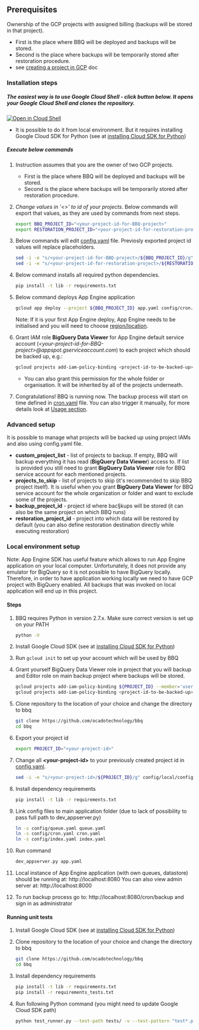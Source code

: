 ## Prerequisites
Ownership of the GCP projects with assigned billing (backups will be stored in that project).
  * First is the place where BBQ will be deployed and backups will be stored.
  * Second is the place where backups will be temporarily stored after restoration procedure. 
  * see [creating a project in GCP](https://support.google.com/cloud/answer/6251787?hl=en#) doc

### Installation steps

##### The easiest way is to use Google Cloud Shell - click button below. It opens your Google Cloud Shell and clones the repository. 

[![Open in Cloud Shell](http://gstatic.com/cloudssh/images/open-btn.svg)](https://console.cloud.google.com/cloudshell/open?git_repo=https%3A%2F%2Fgithub.com%2Focadotechnology%2Fbbq&page=shell&tutorial=SETUP.md)
  
  * It is possible to do it from local environment. But it requires installing Google Cloud SDK for Python (see at [installing Cloud SDK for Python](https://cloud.google.com/appengine/docs/standard/python/download))

##### Execute below commands

1. Instruction assumes that you are the owner of two GCP projects. 
    * First is the place where BBQ will be deployed and backups will be stored.
    * Second is the place where backups will be temporarily stored after restoration procedure. 

1. *Change values in '<>' to id of your projects*. Below commands will export that values, as they are used by commands from next steps. 
      ```bash
      export BBQ_PROJECT_ID="<your-project-id-for-BBQ-project>"
      export RESTORATION_PROJECT_ID="<your-project-id-for-restoration-project>"   
      ```

1. Below commands will edit [config.yaml](./config/config.yaml) file. Previosly exported project id values will replace placeholders.
      ```bash
      sed -i -e "s/<your-project-id-for-BBQ-project>/${BBQ_PROJECT_ID}/g" config/config.yaml
      sed -i -e "s/<your-project-id-for-restoration-project>/${RESTORATION_PROJECT_ID}/g" config/config.yaml
      ```

1. Below command installs all required python dependencies.
      ```bash
      pip install -t lib -r requirements.txt
      ```
1.  Below command deploys App Engine application
      ```bash
      gcloud app deploy --project ${BBQ_PROJECT_ID} app.yaml config/cron.yaml config/queue.yaml config/index.yaml
      ```
      Note: If it is your first App Engine deploy, App Engine needs to be initialised and you will need to choose [region/location](https://cloud.google.com/appengine/docs/locations).

1. Grant IAM role **BigQuery Data Viewer** for App Engine default service account (*\<your-project-id-for-BBQ-project\>@appspot.gserviceaccount.com*) to each project which should be backed up, e.g.:
      ```bash
      gcloud projects add-iam-policy-binding <project-id-to-be-backed-up> --member='serviceAccount:'${BBQ_PROJECT_ID}'@appspot.gserviceaccount.com' --role='roles/bigquery.dataViewer'
      ```
      * You can also grant this permission for the whole folder or organisation. It will be inherited by all of the projects underneath.

1. Congratulations! BBQ is running now. The backup process will start on time defined in [cron.yaml](./config/cron.yaml) file.
You can also trigger it manually, for more details look at [Usage section](README.md#usage).

### Advanced setup
  It is possible to manage what projects will be backed up using project IAMs and also using config.yaml file.
  * **custom_project_list** - list of projects to backup. If empty, BBQ will backup everything it has read (**BigQuery Data Viewer**) access to. If list is provided you still need to grant **BigQuery Data Viewer** role for BBQ service account for each mentioned projects.
  * **projects_to_skip** - list of projects to skip (it's recommended to skip BBQ project itself). It is useful when you grant **BigQuery Data Viewer** for BBQ service account for the whole organization or folder and want to exclude some of the projects.
  * **backup_project_id** - project id where bac§kups will be stored (it can also be the same project on which BBQ runs)
  * **restoration_project_id** - project into which data will be restored by default (you can also define restoration destination directly while executing restoration)


### Local environment setup

Note: App Engine SDK has useful feature which allows to run App Engine application on your local computer. 
Unfortunately, it does not provide any emulator for BigQuery so it is not possible to have BigQuery locally.
Therefore, in order to have application working locally we need to have GCP project with BigQuery enabled.
All backups that was invoked on local application will end up in this project.

#### Steps

1. BBQ requires Python in version 2.7.x. Make sure correct version is set up on your PATH
      ```bash
      python -V
      ```

1. Install Google Cloud SDK (see at [installing Cloud SDK for Python](https://cloud.google.com/appengine/docs/standard/python/download))

1. Run `gcloud init` to set up your account which will be used by BBQ

1. Grant yourself BigQuery Data Viewer role in project that you will backup and Editor role on main backup project where backups will be stored.
      ```bash
      gcloud projects add-iam-policy-binding ${PROJECT_ID} --member='user:<name.surname@example.com>' --role='roles/editor'
      gcloud projects add-iam-policy-binding <project-id-to-be-backed-up> --member='user:<name.surname@example.com>' --role='roles/bigquery.dataViewer'
      ```

1. Clone repository to the location of your choice and change the directory to bbq
      ```bash
      git clone https://github.com/ocadotechnology/bbq
      cd bbq
      ```

1. Export your project id
      ```bash
      export PROJECT_ID="<your-project-id>"
      ```

1. Change all **\<your-project-id\>** to your previously created project id in [config.yaml](./config/config.yaml).
      ```bash
      sed -i -e "s/<your-project-id>/${PROJECT_ID}/g" config/local/config.yaml
      ```

1. Install dependency requirements
      ```bash
      pip install -t lib -r requirements.txt
      ```

1. Link config files to main application folder (due to lack of possibility to pass full path to dev_appserver.py)
      ```bash
      ln -s config/queue.yaml queue.yaml
      ln -s config/cron.yaml cron.yaml
      ln -s config/index.yaml index.yaml
      ```

1. Run command 
      ```bash
      dev_appserver.py app.yaml
      ```
  
1. Local instance of App Engine application (with own queues, datastore) should be running at: http://localhost:8080  You can also view admin server at: http://localhost:8000
1. To run backup process go to: http://localhost:8080/cron/backup and sign in as administrator

#### Running unit tests

1. Install Google Cloud SDK (see at [installing Cloud SDK for Python](https://cloud.google.com/appengine/docs/standard/python/download))

1. Clone repository to the location of your choice and change the directory to bbq
      ```bash
      git clone https://github.com/ocadotechnology/bbq
      cd bbq
      ```

1. Install dependency requirements
      ```bash
      pip install -t lib -r requirements.txt
      pip install -r requirements_tests.txt
      ```

1. Run following Python command (you might need to update Google Cloud SDK path)
      ```bash
      python test_runner.py --test-path tests/ -v --test-pattern "test*.py" ./google-cloud-sdk
      ```
